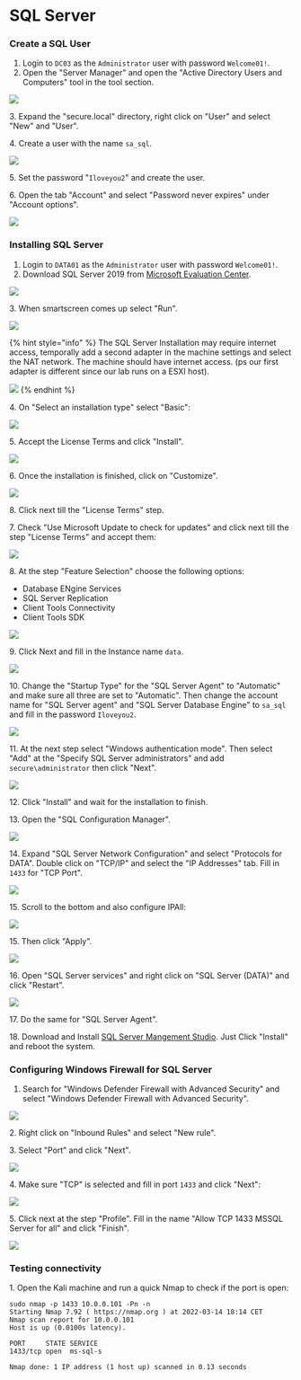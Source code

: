 # SQL Server

### Create a SQL User

1. Login to `DC03` as the `Administrator` user with password `Welcome01!`.
2. Open the "Server Manager" and open the "Active Directory Users and Computers" tool in the tool section.

![](<../../../../../.gitbook/assets/image (50).png>)

3\. Expand the "secure.local" directory, right click on "User" and select "New" and "User".

4\. Create a user with the name `sa_sql`.

![](<../../../../../.gitbook/assets/image (11).png>)

5\. Set the password "`Iloveyou2`" and create the user.&#x20;

6\. Open the tab "Account" and select "Password never expires" under "Account options".

![](<../../../../../.gitbook/assets/image (47).png>)

### Installing SQL Server

1. Login to `DATA01` as the `Administrator` user with password `Welcome01!`.
2. Download SQL Server 2019 from [Microsoft Evaluation Center](https://www.microsoft.com/en-us/evalcenter/evaluate-sql-server-2019).

![](<../../../../../.gitbook/assets/image (61).png>)

3\. When smartscreen comes up select "Run".

![](<../../../../../.gitbook/assets/image (68).png>)

{% hint style="info" %}
The SQL Server Installation may require internet access, temporally add a second adapter in the machine settings and select the NAT network. The machine should have internet access. (ps our first adapter is different since our lab runs on a ESXI host).

![](<../../../../../.gitbook/assets/image (62).png>)
{% endhint %}

4\. On "Select an installation type" select "Basic":

![](<../../../../../.gitbook/assets/image (57).png>)

5\. Accept the License Terms and click "Install".

![](<../../../../../.gitbook/assets/image (55).png>)

6\. Once the installation is finished, click on "Customize".

![](<../../../../../.gitbook/assets/image (7).png>)

8\. Click next till the "License Terms" step.

7\. Check "Use Microsoft Update to check for updates" and click next till the step "License Terms" and accept them:

![](<../../../../../.gitbook/assets/image (15).png>)

8\. At the step "Feature Selection" choose the following options:

* Database ENgine Services
* SQL Server Replication
* Client Tools Connectivity
* Client Tools SDK

![](<../../../../../.gitbook/assets/image (14).png>)

9\. Click Next and fill in the Instance name `data`.

![](<../../../../../.gitbook/assets/image (34).png>)

10\. Change the "Startup Type" for the "SQL Server Agent" to "Automatic" and make sure all three are set to "Automatic". Then change the account name for "SQL Server agent" and "SQL Server Database Engine" to `sa_sql` and fill in the password `Iloveyou2`.

![](<../../../../../.gitbook/assets/image (56).png>)

11\. At the next step select "Windows authentication mode". Then select "Add" at the "Specify SQL Server administrators" and add `secure\administrator` then click "Next".&#x20;

![](<../../../../../.gitbook/assets/image (58).png>)

12\. Click "Install" and wait for the installation to finish.

13\. Open the "SQL Configuration Manager".

![](<../../../../../.gitbook/assets/image (44).png>)

14\. Expand "SQL Server Network Configuration" and select "Protocols for DATA". Double click on "TCP/IP" and select the "IP Addresses" tab. Fill in `1433` for "TCP Port".

![](<../../../../../.gitbook/assets/image (26).png>)

15\. Scroll to the bottom and also configure IPAll:

![](<../../../../../.gitbook/assets/image (13).png>)

15\. Then click "Apply".

![](<../../../../../.gitbook/assets/image (28) (1).png>)

16\. Open "SQL Server services" and right click on "SQL Server (DATA)" and click "Restart".

![](<../../../../../.gitbook/assets/image (54).png>)

17\. Do the same for "SQL Server Agent".

18\. Download and Install [SQL Server Mangement Studio](https://docs.microsoft.com/en-us/sql/ssms/download-sql-server-management-studio-ssms?redirectedfrom=MSDN\&view=sql-server-ver15). Just Click "Install" and reboot the system.

### Configuring Windows Firewall for SQL Server

1. Search for "Windows Defender Firewall with Advanced Security" and select "Windows Defender Firewall with Advanced Security".

![](<../../../../../.gitbook/assets/image (45).png>)

2\. Right click on "Inbound Rules" and select "New rule".

3\. Select "Port" and click "Next".

![](../../../../../.gitbook/assets/image.png)

4\. Make sure "TCP" is selected and fill in port `1433` and click "Next":

![](<../../../../../.gitbook/assets/image (59).png>)

5\. Click next at the step "Profile". Fill in the name "Allow TCP 1433 MSSQL Server for all" and click "Finish".

![](<../../../../../.gitbook/assets/image (17).png>)

### Testing connectivity

1\. Open the Kali machine and run a quick Nmap to check if the port is open:

```
sudo nmap -p 1433 10.0.0.101 -Pn -n
Starting Nmap 7.92 ( https://nmap.org ) at 2022-03-14 18:14 CET
Nmap scan report for 10.0.0.101
Host is up (0.0100s latency).

PORT     STATE SERVICE
1433/tcp open  ms-sql-s

Nmap done: 1 IP address (1 host up) scanned in 0.13 seconds
                                                             
```
